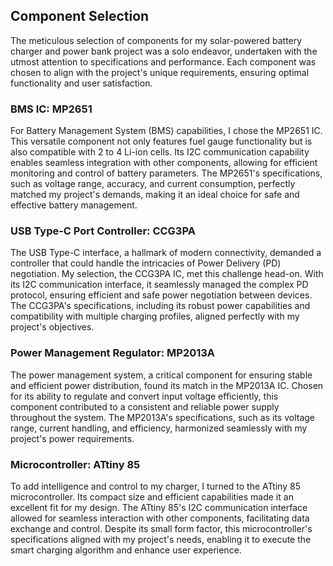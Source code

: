 ## Component Selection

The meticulous selection of components for my solar-powered battery charger and power bank project was a solo endeavor, undertaken with the utmost attention to specifications and performance. Each component was chosen to align with the project's unique requirements, ensuring optimal functionality and user satisfaction.

### BMS IC: MP2651
For Battery Management System (BMS) capabilities, I chose the MP2651 IC. This versatile component not only features fuel gauge functionality but is also compatible with 2 to 4 Li-ion cells. Its I2C communication capability enables seamless integration with other components, allowing for efficient monitoring and control of battery parameters. The MP2651's specifications, such as voltage range, accuracy, and current consumption, perfectly matched my project's demands, making it an ideal choice for safe and effective battery management.

### USB Type-C Port Controller: CCG3PA
The USB Type-C interface, a hallmark of modern connectivity, demanded a controller that could handle the intricacies of Power Delivery (PD) negotiation. My selection, the CCG3PA IC, met this challenge head-on. With its I2C communication interface, it seamlessly managed the complex PD protocol, ensuring efficient and safe power negotiation between devices. The CCG3PA's specifications, including its robust power capabilities and compatibility with multiple charging profiles, aligned perfectly with my project's objectives.

### Power Management Regulator: MP2013A
The power management system, a critical component for ensuring stable and efficient power distribution, found its match in the MP2013A IC. Chosen for its ability to regulate and convert input voltage efficiently, this component contributed to a consistent and reliable power supply throughout the system. The MP2013A's specifications, such as its voltage range, current handling, and efficiency, harmonized seamlessly with my project's power requirements.

### Microcontroller: ATtiny 85
To add intelligence and control to my charger, I turned to the ATtiny 85 microcontroller. Its compact size and efficient capabilities made it an excellent fit for my design. The ATtiny 85's I2C communication interface allowed for seamless interaction with other components, facilitating data exchange and control. Despite its small form factor, this microcontroller's specifications aligned with my project's needs, enabling it to execute the smart charging algorithm and enhance user experience.
